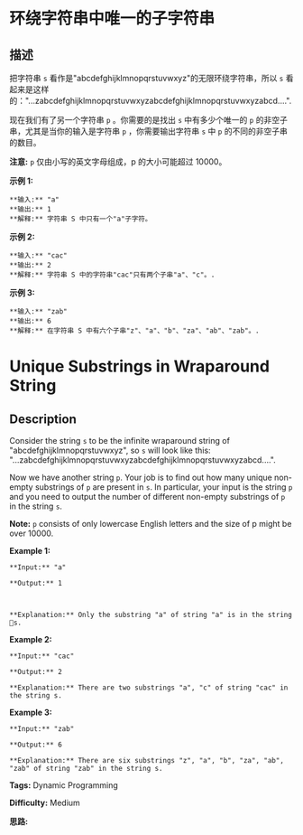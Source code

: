 # 环绕字符串中唯一的子字符串

## 描述

把字符串 `s` 看作是"abcdefghijklmnopqrstuvwxyz"的无限环绕字符串，所以 `s` 看起来是这样的："...zabcdefghijklmnopqrstuvwxyzabcdefghijklmnopqrstuvwxyzabcd....".

现在我们有了另一个字符串 `p` 。你需要的是找出 `s` 中有多少个唯一的 `p` 的非空子串，尤其是当你的输入是字符串 `p` ，你需要输出字符串 `s` 中 `p` 的不同的非空子串的数目。

**注意:** `p` 仅由小写的英文字母组成，p 的大小可能超过 10000。



**示例  1:**

    
    
    **输入:** "a"
    **输出:** 1
    **解释:** 字符串 S 中只有一个"a"子字符。
    



**示例 2:**

    
    
    **输入:** "cac"
    **输出:** 2
    **解释:** 字符串 S 中的字符串"cac"只有两个子串"a"、"c"。.
    



**示例 3:**

    
    
    **输入:** "zab"
    **输出:** 6
    **解释:** 在字符串 S 中有六个子串"z"、"a"、"b"、"za"、"ab"、"zab"。.
    





# Unique Substrings in Wraparound String

## Description



Consider the string `s` to be the infinite wraparound string of "abcdefghijklmnopqrstuvwxyz", so `s` will look like this: "...zabcdefghijklmnopqrstuvwxyzabcdefghijklmnopqrstuvwxyzabcd....".

Now we have another string `p`. Your job is to find out how many unique non-empty substrings of `p` are present in `s`. In particular, your input is the string `p` and you need to output the number of different non-empty substrings of `p` in the string `s`.

**Note:** `p` consists of only lowercase English letters and the size of p might be over 10000.

**Example 1:**  

    
    
    **Input:** "a"
    **Output:** 1
    
    **Explanation:** Only the substring "a" of string "a" is in the string s.
    

**Example 2:**  

    
    
    **Input:** "cac"
    **Output:** 2
    **Explanation:** There are two substrings "a", "c" of string "cac" in the string s.
    

**Example 3:**  

    
    
    **Input:** "zab"
    **Output:** 6
    **Explanation:** There are six substrings "z", "a", "b", "za", "ab", "zab" of string "zab" in the string s.
    


**Tags:** Dynamic Programming

**Difficulty:** Medium

**思路:**
